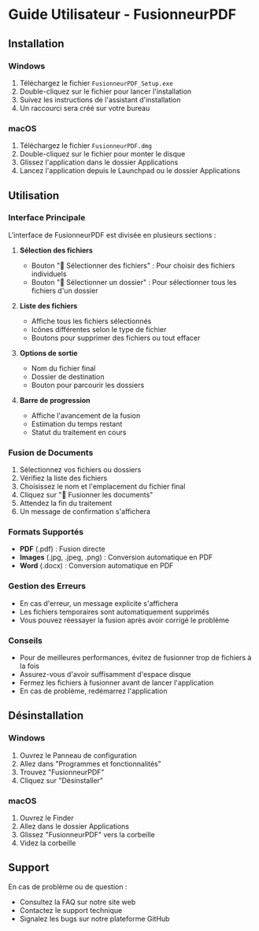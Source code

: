 # Guide Utilisateur - FusionneurPDF

## Installation

### Windows
1. Téléchargez le fichier `FusionneurPDF_Setup.exe`
2. Double-cliquez sur le fichier pour lancer l'installation
3. Suivez les instructions de l'assistant d'installation
4. Un raccourci sera créé sur votre bureau

### macOS
1. Téléchargez le fichier `FusionneurPDF.dmg`
2. Double-cliquez sur le fichier pour monter le disque
3. Glissez l'application dans le dossier Applications
4. Lancez l'application depuis le Launchpad ou le dossier Applications

## Utilisation

### Interface Principale

L'interface de FusionneurPDF est divisée en plusieurs sections :

1. **Sélection des fichiers**
   - Bouton "📁 Sélectionner des fichiers" : Pour choisir des fichiers individuels
   - Bouton "📂 Sélectionner un dossier" : Pour sélectionner tous les fichiers d'un dossier

2. **Liste des fichiers**
   - Affiche tous les fichiers sélectionnés
   - Icônes différentes selon le type de fichier
   - Boutons pour supprimer des fichiers ou tout effacer

3. **Options de sortie**
   - Nom du fichier final
   - Dossier de destination
   - Bouton pour parcourir les dossiers

4. **Barre de progression**
   - Affiche l'avancement de la fusion
   - Estimation du temps restant
   - Statut du traitement en cours

### Fusion de Documents

1. Sélectionnez vos fichiers ou dossiers
2. Vérifiez la liste des fichiers
3. Choisissez le nom et l'emplacement du fichier final
4. Cliquez sur "🔄 Fusionner les documents"
5. Attendez la fin du traitement
6. Un message de confirmation s'affichera

### Formats Supportés

- **PDF** (.pdf) : Fusion directe
- **Images** (.jpg, .jpeg, .png) : Conversion automatique en PDF
- **Word** (.docx) : Conversion automatique en PDF

### Gestion des Erreurs

- En cas d'erreur, un message explicite s'affichera
- Les fichiers temporaires sont automatiquement supprimés
- Vous pouvez réessayer la fusion après avoir corrigé le problème

### Conseils

- Pour de meilleures performances, évitez de fusionner trop de fichiers à la fois
- Assurez-vous d'avoir suffisamment d'espace disque
- Fermez les fichiers à fusionner avant de lancer l'application
- En cas de problème, redémarrez l'application

## Désinstallation

### Windows
1. Ouvrez le Panneau de configuration
2. Allez dans "Programmes et fonctionnalités"
3. Trouvez "FusionneurPDF"
4. Cliquez sur "Désinstaller"

### macOS
1. Ouvrez le Finder
2. Allez dans le dossier Applications
3. Glissez "FusionneurPDF" vers la corbeille
4. Videz la corbeille

## Support

En cas de problème ou de question :
- Consultez la FAQ sur notre site web
- Contactez le support technique
- Signalez les bugs sur notre plateforme GitHub 